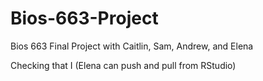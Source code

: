# Bios-663-Project
Bios 663 Final Project with Caitlin, Sam, Andrew, and Elena

Checking that I (Elena can push and pull from RStudio)